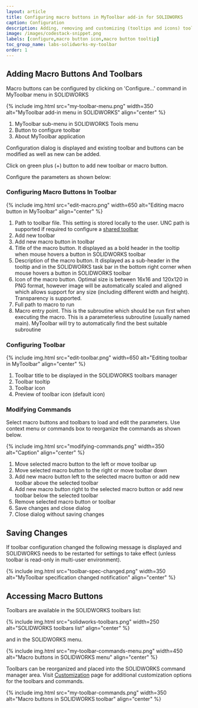 ```yaml
---
layout: article
title: Configuring macro buttons in MyToolbar add-in for SOLIDWORKS
caption: Configuration
description: Adding, removing and customizing (tooltips and icons) toolbars and macro buttons in MyToolbar add-in for SOLIDWORKS
image: /images/codestack-snippet.png
labels: [configure,macro button icon,macro button tooltip]
toc_group_name: labs-solidworks-my-toolbar
order: 1
---
```

## Adding Macro Buttons And Toolbars

Macro buttons can be configured by clicking on 'Configure...' command in MyToolbar menu in SOLIDWORKS

{% include img.html src="my-toolbar-menu.png" width=350 alt="MyToolbar add-in menu in SOLIDWORKS" align="center" %}

1. MyToolbar sub-menu in SOLIDWORKS Tools menu
1. Button to configure toolbar
1. About MyToolbar application

Configuration dialog is displayed and existing toolbar and buttons can be modified as well as new can be added.

Click on green plus (+) button to add new toolbar or macro button.

Configure the parameters as shown below:

### Configuring Macro Buttons In Toolbar

{% include img.html src="edit-macro.png" width=650 alt="Editing macro button in MyToolbar" align="center" %}

1. Path to toolbar file. This setting is stored locally to the user. UNC path is supported if required to configure a [shared toolbar](/labs/solidworks/my-toolbar/user-guide/multi-user/)
1. Add new toolbar
1. Add new macro button in toolbar
1. Title of the macro button. It displayed as a bold header in the tooltip when mouse hovers a button in SOLIDWORKS toolbar
1. Description of the macro button. It displayed as a sub-header in the tooltip and in the SOLIDWORKS task bar in the bottom right corner when mouse hovers a button in SOLIDWORKS toolbar
1. Icon of the macro button. Optimal size is between 16x16 and 120x120 in PNG format, however image will be automatically scaled and aligned which allows support for any size (including different width and height). Transparency is supported.
1. Full path to macro to run
1. Macro entry point. This is the subroutine which should be run first when executing the macro. This is a parameterless subroutine (usually named main). MyToolbar will try to automatically find the best suitable subroutine

### Configuring Toolbar

{% include img.html src="edit-toolbar.png" width=650 alt="Editing toolbar in MyToolbar" align="center" %}

1. Toolbar title to be displayed in the SOLIDWORKS toolbars manager
1. Toolbar tooltip
1. Toolbar icon
1. Preview of toolbar icon (default icon)

### Modifying Commands

Select macro buttons and toolbars to load and edit the parameters. Use context menu or commands box to reorganize the commands as shown below.

{% include img.html src="modifying-commands.png" width=350 alt="Caption" align="center" %}

1. Move selected macro button to the left or move toolbar up
1. Move selected macro button to the right or move toolbar down
1. Add new macro button left to the selected macro button or add new toolbar above the selected toolbar
1. Add new macro button right to the selected macro button or add new toolbar below the selected toolbar
1. Remove selected macro button or toolbar
1. Save changes and close dialog
1. Close dialog without saving changes

## Saving Changes

If toolbar configuration changed the following message is displayed and SOLIDWORKS needs to be restarted for settings to take effect (unless toolbar is read-only in multi-user environment).

{% include img.html src="toolbar-spec-changed.png" width=350 alt="MyToolbar specification changed notification" align="center" %}

## Accessing Macro Buttons

Toolbars are available in the SOLIDWORKS toolbars list:

{% include img.html src="solidworks-toolbars.png" width=250 alt="SOLIDWORKS toolbars list" align="center" %}

and in the SOLIDWORKS menu.

{% include img.html src="my-toolbar-commands-menu.png" width=450 alt="Macro buttons in SOLIDWORKS menu" align="center" %}

Toolbars can be reorganized and placed into the SOLIDWORKS command manager area. Visit [Customization](/solidworks/my-toolbar/user-guide/customization/) page for additional customization options for the toolbars and commands.

{% include img.html src="my-toolbar-commands.png" width=350 alt="Macro buttons in SOLIDWORKS toolbar" align="center" %}